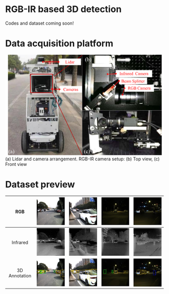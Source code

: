 # RGB-IR based 3D detection
Codes and dataset coming soon!
# Data acquisition platform
 ![image](rgb_ir_dataset_image/data%20acquisition%20device.png)
(a) Lidar and camera arrangement. RGB-IR camera setup: (b) Top view, (c) Front view
# Dataset preview
 | RGB | ![image](rgb_ir_dataset_image/rgb1.jpg) | ![image](rgb_ir_dataset_image/rgb2.jpg) | ![image](rgb_ir_dataset_image/rgb3.jpg) | ![image](rgb_ir_dataset_image/rgb4.jpg) |
 |:----:| :----:| :----:| :----:| :----:|
 | Infrared | ![image](rgb_ir_dataset_image/ir1.jpg) | ![image](rgb_ir_dataset_image/ir2.jpg) | ![image](rgb_ir_dataset_image/ir3.jpg) | ![image](rgb_ir_dataset_image/ir4.jpg) |
 | 3D Annotation | ![image](rgb_ir_dataset_image/3D1.jpg) | ![image](rgb_ir_dataset_image/3D2.jpg) | ![image](rgb_ir_dataset_image/3D3.jpg) | ![image](rgb_ir_dataset_image/3D4.jpg) |
 

